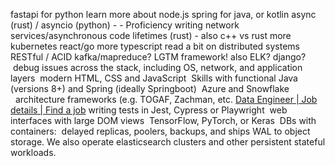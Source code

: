 fastapi for python
learn more about node.js
spring for java, or kotlin
async (rust) / asyncio (python) - - Proficiency writing network services/asynchronous code
lifetimes (rust) - also c++ vs rust
more kubernetes
react/go
more typescript
read a bit on distributed systems
RESTful / ACID
kafka/mapreduce?
LGTM framework! also ELK?
django?
 debug issues across the stack, including OS, network, and application layers
 modern HTML, CSS and JavaScript
 Skills with functional Java (versions 8+) and Spring (ideally Springboot)
 Azure and Snowflake
  architecture frameworks (e.g. TOGAF, Zachman, etc.
[Data Engineer | Job details | Find a job](https://findajob.dwp.gov.uk/details/17171898)
writing tests in Jest, Cypress or Playwright
 web interfaces with large DOM views
 TensorFlow, PyTorch, or Keras
 DBs with containers:  delayed replicas, poolers, backups, and ships WAL to object storage. We also operate elasticsearch clusters and other persistent stateful workloads.